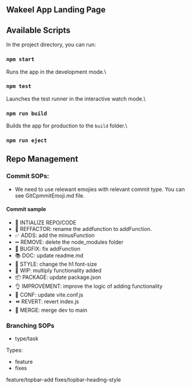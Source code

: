 ## Wakeel App Landing Page


## Available Scripts

In the project directory, you can run:

### `npm start`

Runs the app in the development mode.\


### `npm test`

Launches the test runner in the interactive watch mode.\


### `npm run build`

Builds the app for production to the `build` folder.\


### `npm run eject`

## Repo Management

  ### Commit SOPs:
  - We need to use relewant emojies with relevant commit type. You can see GitCpmmitEmoji.md file.

  #### Commit sample
  - :tada: INTIALIZE REPO/CODE
  - :hammer: REFFACTOR:  rename the addfunction to addFunction.
  - :white_check_mark: ADDS: add the minusFunction
  - :heavy_minus_sign: REMOVE: delete the node_modules folder
  - :bug: BUGFIX: fix addFunction
  - :books: DOC: update readme.md
  - :art: STYLE: change the h1 font-size
  - :construction: WIP: multiply functionality added
  - :package: PACKAGE: update package.json
  - :ok_hand: IMPROVEMENT: improve the logic of adding functionality
  - :wrench: CONF: update vite.conf.js
  - :rewind: REVERT: revert index.js
  - :twisted_rightwards_arrows: MERGE: merge dev to main

  ### Branching SOPs
  - type/task

  Types:
  - feature
  - fixes

  feature/topbar-add
  fixes/topbar-heading-style
